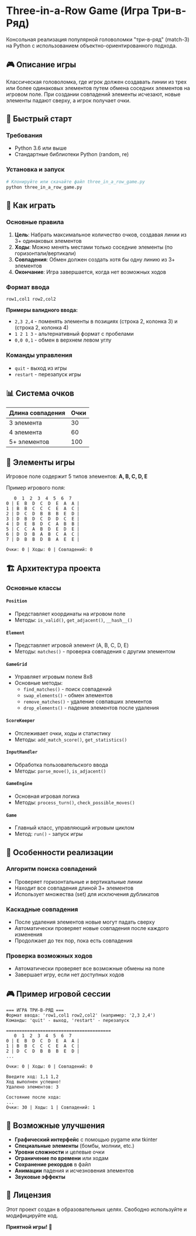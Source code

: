 # Three-in-a-Row Game (Игра Три-в-Ряд)

Консольная реализация популярной головоломки "три-в-ряд" (match-3) на Python с использованием объектно-ориентированного подхода.

## 🎮 Описание игры

Классическая головоломка, где игрок должен создавать линии из трех или более одинаковых элементов путем обмена соседних элементов на игровом поле. При создании совпадений элементы исчезают, новые элементы падают сверху, а игрок получает очки.

## 🚀 Быстрый старт

### Требования
- Python 3.6 или выше
- Стандартные библиотеки Python (random, re)

### Установка и запуск
```bash
# Клонируйте или скачайте файл three_in_a_row_game.py
python three_in_a_row_game.py
```

## 🎯 Как играть

### Основные правила
1. **Цель**: Набрать максимальное количество очков, создавая линии из 3+ одинаковых элементов
2. **Ходы**: Можно менять местами только соседние элементы (по горизонтали/вертикали)
3. **Совпадения**: Обмен должен создать хотя бы одну линию из 3+ элементов
4. **Окончание**: Игра завершается, когда нет возможных ходов

### Формат ввода
```
row1,col1 row2,col2
```

**Примеры валидного ввода:**
- `2,3 2,4` - поменять элементы в позициях (строка 2, колонка 3) и (строка 2, колонка 4)
- `1 2 1 3` - альтернативный формат с пробелами
- `0,0 0,1` - обмен в верхнем левом углу

### Команды управления
- `quit` - выход из игры
- `restart` - перезапуск игры

## 📊 Система очков

| Длина совпадения | Очки |
|------------------|------|
| 3 элемента       | 30   |
| 4 элемента       | 60   |
| 5+ элементов     | 100  |

## 🎲 Элементы игры

Игровое поле содержит 5 типов элементов: **A, B, C, D, E**

Пример игрового поля:
```
   0  1  2  3  4  5  6  7 
0 | E  B  D  C  D  E  A  A |
1 | B  B  C  C  C  E  A  C |
2 | D  C  D  B  B  B  E  D |
3 | D  B  D  C  D  D  C  E |
4 | D  E  B  D  C  A  B  B |
5 | C  C  A  B  D  E  D  E |
6 | D  D  B  A  B  C  A  C |
7 | D  B  B  D  B  A  E  E |

Очки: 0 | Ходы: 0 | Совпадений: 0
```

## 🏗️ Архитектура проекта

### Основные классы

#### `Position`
- Представляет координаты на игровом поле
- Методы: `is_valid()`, `get_adjacent()`, `__hash__()`

#### `Element`
- Представляет игровой элемент (A, B, C, D, E)
- Методы: `matches()` - проверка совпадения с другим элементом

#### `GameGrid`
- Управляет игровым полем 8x8
- Основные методы:
  - `find_matches()` - поиск совпадений
  - `swap_elements()` - обмен элементов
  - `remove_matches()` - удаление совпавших элементов
  - `drop_elements()` - падение элементов после удаления

#### `ScoreKeeper`
- Отслеживает очки, ходы и статистику
- Методы: `add_match_score()`, `get_statistics()`

#### `InputHandler`
- Обработка пользовательского ввода
- Методы: `parse_move()`, `is_adjacent()`

#### `GameEngine`
- Основная игровая логика
- Методы: `process_turn()`, `check_possible_moves()`

#### `Game`
- Главный класс, управляющий игровым циклом
- Метод: `run()` - запуск игры

## 🔧 Особенности реализации

### Алгоритм поиска совпадений
- Проверяет горизонтальные и вертикальные линии
- Находит все совпадения длиной 3+ элементов
- Использует множества (set) для исключения дубликатов

### Каскадные совпадения
- После удаления элементов новые могут падать сверху
- Автоматически проверяет новые совпадения после каждого изменения
- Продолжает до тех пор, пока есть совпадения

### Проверка возможных ходов
- Автоматически проверяет все возможные обмены на поле
- Завершает игру, если нет доступных ходов

## 🎮 Пример игровой сессии

```
=== ИГРА ТРИ-В-РЯД ===
Формат ввода: 'row1,col1 row2,col2' (например: '2,3 2,4')
Команды: 'quit' - выход, 'restart' - перезапуск

========================================
   0  1  2  3  4  5  6  7 
0 | E  B  D  C  D  E  A  A |
1 | B  B  C  C  C  E  A  C |
2 | D  C  D  B  B  B  E  D |
...

Очки: 0 | Ходы: 0 | Совпадений: 0

Введите ход: 1,1 1,2
Ход выполнен успешно!
Удалено элементов: 3

Состояние после хода:
...
Очки: 30 | Ходы: 1 | Совпадений: 1
```

## 🚧 Возможные улучшения

- **Графический интерфейс** с помощью pygame или tkinter
- **Специальные элементы** (бомбы, молнии, etc.)
- **Уровни сложности** и целевые очки
- **Ограничение по времени** или ходам
- **Сохранение рекордов** в файл
- **Анимации** падения и исчезновения элементов
- **Звуковые эффекты**

## 📝 Лицензия

Этот проект создан в образовательных целях. Свободно используйте и модифицируйте код.

**Приятной игры!** 🎉